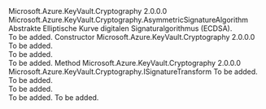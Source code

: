 <Type Name="Ecdsa" FullName="Microsoft.Azure.KeyVault.Cryptography.Algorithms.Ecdsa">
  <TypeSignature Language="C#" Value="public abstract class Ecdsa : Microsoft.Azure.KeyVault.Cryptography.AsymmetricSignatureAlgorithm" />
  <TypeSignature Language="ILAsm" Value=".class public auto ansi abstract beforefieldinit Ecdsa extends Microsoft.Azure.KeyVault.Cryptography.AsymmetricSignatureAlgorithm" />
  <TypeSignature Language="DocId" Value="T:Microsoft.Azure.KeyVault.Cryptography.Algorithms.Ecdsa" />
  <TypeSignature Language="VB.NET" Value="Public MustInherit Class Ecdsa&#xA;Inherits AsymmetricSignatureAlgorithm" />
  <TypeSignature Language="F#" Value="type Ecdsa = class&#xA;    inherit AsymmetricSignatureAlgorithm" />
  <AssemblyInfo>
    <AssemblyName>Microsoft.Azure.KeyVault.Cryptography</AssemblyName>
    <AssemblyVersion>2.0.0.0</AssemblyVersion>
  </AssemblyInfo>
  <Base>
    <BaseTypeName>Microsoft.Azure.KeyVault.Cryptography.AsymmetricSignatureAlgorithm</BaseTypeName>
  </Base>
  <Interfaces />
  <Docs>
    <summary>
            Abstrakte Elliptische Kurve digitalen Signaturalgorithmus (ECDSA).
            </summary>
    <remarks>To be added.</remarks>
  </Docs>
  <Members>
    <Member MemberName=".ctor">
      <MemberSignature Language="C#" Value="protected Ecdsa (string name);" />
      <MemberSignature Language="ILAsm" Value=".method familyhidebysig specialname rtspecialname instance void .ctor(string name) cil managed" />
      <MemberSignature Language="DocId" Value="M:Microsoft.Azure.KeyVault.Cryptography.Algorithms.Ecdsa.#ctor(System.String)" />
      <MemberSignature Language="VB.NET" Value="Protected Sub New (name As String)" />
      <MemberSignature Language="F#" Value="new Microsoft.Azure.KeyVault.Cryptography.Algorithms.Ecdsa : string -&gt; Microsoft.Azure.KeyVault.Cryptography.Algorithms.Ecdsa" Usage="new Microsoft.Azure.KeyVault.Cryptography.Algorithms.Ecdsa name" />
      <MemberType>Constructor</MemberType>
      <AssemblyInfo>
        <AssemblyName>Microsoft.Azure.KeyVault.Cryptography</AssemblyName>
        <AssemblyVersion>2.0.0.0</AssemblyVersion>
      </AssemblyInfo>
      <Parameters>
        <Parameter Name="name" Type="System.String" />
      </Parameters>
      <Docs>
        <param name="name">To be added.</param>
        <summary>To be added.</summary>
        <remarks>To be added.</remarks>
      </Docs>
    </Member>
    <Member MemberName="CreateSignatureTransform">
      <MemberSignature Language="C#" Value="protected static Microsoft.Azure.KeyVault.Cryptography.ISignatureTransform CreateSignatureTransform (System.Security.Cryptography.AsymmetricAlgorithm key, string algorithmName);" />
      <MemberSignature Language="ILAsm" Value=".method familystatic hidebysig class Microsoft.Azure.KeyVault.Cryptography.ISignatureTransform CreateSignatureTransform(class System.Security.Cryptography.AsymmetricAlgorithm key, string algorithmName) cil managed" />
      <MemberSignature Language="DocId" Value="M:Microsoft.Azure.KeyVault.Cryptography.Algorithms.Ecdsa.CreateSignatureTransform(System.Security.Cryptography.AsymmetricAlgorithm,System.String)" />
      <MemberSignature Language="VB.NET" Value="Protected Shared Function CreateSignatureTransform (key As AsymmetricAlgorithm, algorithmName As String) As ISignatureTransform" />
      <MemberSignature Language="F#" Value="static member CreateSignatureTransform : System.Security.Cryptography.AsymmetricAlgorithm * string -&gt; Microsoft.Azure.KeyVault.Cryptography.ISignatureTransform" Usage="Microsoft.Azure.KeyVault.Cryptography.Algorithms.Ecdsa.CreateSignatureTransform (key, algorithmName)" />
      <MemberType>Method</MemberType>
      <AssemblyInfo>
        <AssemblyName>Microsoft.Azure.KeyVault.Cryptography</AssemblyName>
        <AssemblyVersion>2.0.0.0</AssemblyVersion>
      </AssemblyInfo>
      <ReturnValue>
        <ReturnType>Microsoft.Azure.KeyVault.Cryptography.ISignatureTransform</ReturnType>
      </ReturnValue>
      <Parameters>
        <Parameter Name="key" Type="System.Security.Cryptography.AsymmetricAlgorithm" />
        <Parameter Name="algorithmName" Type="System.String" />
      </Parameters>
      <Docs>
        <param name="key">To be added.</param>
        <param name="algorithmName">To be added.</param>
        <summary>To be added.</summary>
        <returns>To be added.</returns>
        <remarks>To be added.</remarks>
      </Docs>
    </Member>
  </Members>
</Type>